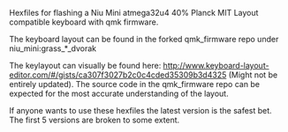 Hexfiles for flashing a Niu Mini atmega32u4 40% Planck MIT Layout compatible keyboard with qmk firmware.

The keyboard layout can be found in the forked qmk_firmware repo under niu_mini:grass_*_dvorak

The keylayout can visually be found here: http://www.keyboard-layout-editor.com/#/gists/ca307f3027b2c0c4cded35309b3d4325 (Might not be entirely updated). The source code in the qmk_firmware repo can be expected for the most accurate understanding of the layout.

If anyone wants to use these hexfiles the latest version is the safest bet. The first 5 versions are broken to some extent.
